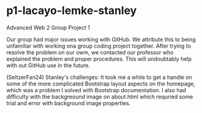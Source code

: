 # p1-lacayo-lemke-stanley
Advanced Web 2 Group Project 1

Our group had major issues working with GitHub. We attribute this to being unfamiliar with working ona group coding project together. After trying to resolve the problem on our owm, we contacted our professor who explained the problem and proper procedures. This will undoubtably help with out GitHub use in the future.

(SeltzerFan24) Stanley's challenges: It took me a while to get a handle on some of the more complicated Bootstrap layout aspects on the homepage, which was a problem I solved with Bootstrap documentation. I also had difficulty with the backgreound image on about.html which requried some trial and error with background image properties.  
